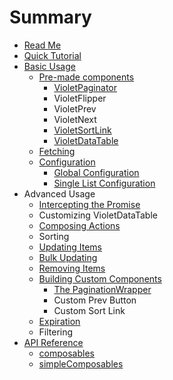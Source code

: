 # Summary

* [Read Me](README.md)
* [Quick Tutorial](introduction.md)
* [Basic Usage](basic_usage.md)
   * [Pre-made components](pre-made_components.md)
       * [VioletPaginator](violetpaginator.md)
       * VioletFlipper
       * VioletPrev
       * VioletNext
       * [VioletSortLink](violetsortlink.md)
       * [VioletDataTable](violetdatatable.md)
   * [Fetching](fetching.md)
   * [Configuration](configuration.md)
       * [Global Configuration](global_configuration.md)
       * [Single List Configuration](single_list_configuration.md)
* Advanced Usage
   * [Intercepting the Promise](intercepting_the_promise.md)
   * Customizing VioletDataTable
   * [Composing Actions](composing_actions.md)
   * Sorting
   * [Updating Items](updating_items.md)
   * [Bulk Updating](bulk_updating.md)
   * [Removing Items](removing_items.md)
   * [Building Custom Components](building_custom_components.md)
       * [The PaginationWrapper](the_paginationwrapper.md)
       * Custom Prev Button
       * Custom Sort Link
   * [Expiration](expiration.md)
   * Filtering
* [API Reference](api_reference.md)
   * [composables](composables.md)
   * [simpleComposables](simplecomposables.md)

